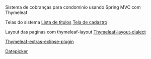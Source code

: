 Sistema de cobranças para condominio usando Spring MVC com Thymeleaf
	
Telas do sistema
[Lista de titulos](http://www.anselmopfeifer.com/wp-content/uploads/2016/05/01.png)
[Tela de cadastro](http://www.anselmopfeifer.com/wp-content/uploads/2016/05/02.png)
		
	
Layout das paginas com thymeleaf-layout	
[Thymeleaf-layout-dialect](github.com/ultraq/thymeleaf-layout-dialect)
		
[Thymeleaf-extras-eclipse-plugin](github.com/thymeleaf/thymeleaf-extras-eclipse-plugin)

[Datepicker](bootstrap-datepicker.readthedocs.io/en/latest)

